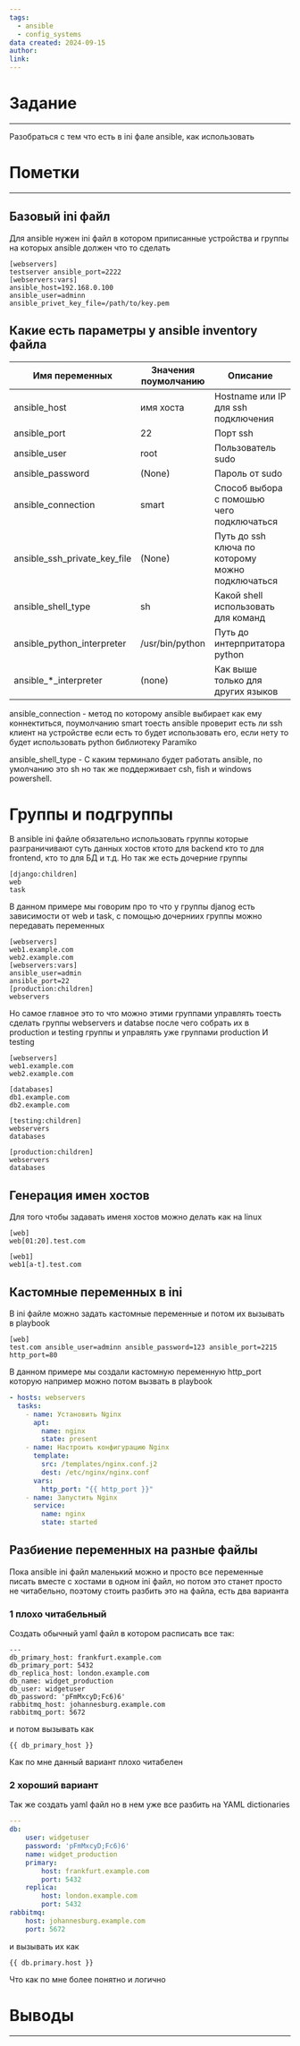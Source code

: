```yaml
---
tags:
  - ansible
  - config_systems
data created: 2024-09-15
author: 
link:
---
```

# Задание
----
Разобраться с тем что есть в ini фале ansible, как использовать

# Пометки 
---
## Базовый ini файл
Для ansible нужен ini файл в котором приписанные устройства и группы на которых ansible должен что то сделать 
```
[webservers]
testserver ansible_port=2222 
[webservers:vars]
ansible_host=192.168.0.100
ansible_user=adminn
ansible_privet_key_file=/path/to/key.pem
```

## Какие есть параметры у ansible inventory файла

| Имя переменных               | Значения поумолчанию | Описание                                         |
| ---------------------------- | -------------------- | ------------------------------------------------ |
| ansible_host                 | имя хоста            | Hostname или IP для ssh подключения              |
| ansible_port                 | 22                   | Порт ssh                                         |
| ansible_user                 | root                 | Пользователь sudo                                |
| ansible_password             | (None)               | Пароль от sudo                                   |
| ansible_connection           | smart                | Способ выбора с помошью чего подключаться        |
| ansible_ssh_private_key_file | (None)               | Путь до ssh ключа по которому можно подключаться |
| ansible_shell_type           | sh                   | Какой shell использовать для команд              |
| ansible_python_interpreter   | /usr/bin/python      | Путь до интерпритатора python                    |
| ansible_*_interpreter        | (none)               | Как выше только для других языков                |
ansible_connection - метод по которому ansible выбирает как ему коннектиться, поумолчанию smart тоесть ansible проверит есть ли ssh клиент на устройстве если есть то будет использовать его, если нету то будет использовать python библиотеку Paramiko

ansible_shell_type - С каким терминало будет работать ansible, по умолчанию это sh но так же поддерживает csh, fish и windows powershell.

# Группы и подгруппы
В ansible ini файле обязательно использовать группы которые разграничивают суть данных хостов ктото для backend кто то для frontend, кто то для БД и т.д.
Но так же есть дочерние группы 
```
[django:children]
web
task
```
В данном примере мы говорим про то что у группы djanog есть зависимости от web и task, с помощью дочерниих группы можно передавать переменных 
```
[webservers]
web1.example.com
web2.example.com
[webservers:vars]
ansible_user=admin
ansible_port=22 
[production:children]
webservers
```
Но самое главное это то что можно этими группами управлять тоесть сделать группы webservers и databse после чего собрать их в production и testing группы и управлять уже группами production И testing

```
[webservers] 
web1.example.com 
web2.example.com 

[databases] 
db1.example.com 
db2.example.com 

[testing:children] 
webservers 
databases

[production:children] 
webservers 
databases
```


## Генерация имен хостов
Для того чтобы задавать именя хостов можно делать как на linux 
```
[web]
web[01:20].test.com

[web1]
web1[a-t].test.com
```

## Кастомные переменных в ini
В ini файле можно задать кастомные переменные и потом их вызывать в playbook
```
[web]
test.com ansible_user=adminn ansible_password=123 ansible_port=2215 http_port=80 
```
В данном примере мы создали кастомную переменную http_port которую например можно потом вызвать в playbook
```yaml
- hosts: webservers
  tasks:
    - name: Установить Nginx
      apt:
        name: nginx
        state: present
    - name: Настроить конфигурацию Nginx
      template:
        src: /templates/nginx.conf.j2
        dest: /etc/nginx/nginx.conf
      vars:
        http_port: "{{ http_port }}"
    - name: Запустить Nginx
      service:
        name: nginx
        state: started
```

## Разбиение переменных на разные файлы 
Пока ansible ini файл маленький можно и просто все переменные писать вместе с хостами в одном ini файл, но потом это станет просто не читабельно, поэтому стоить разбить это на файла, есть два варианта
### 1 плохо читабельный
Создать обычный yaml файл в котором расписать все так:
```
---
db_primary_host: frankfurt.example.com
db_primary_port: 5432
db_replica_host: london.example.com
db_name: widget_production
db_user: widgetuser
db_password: 'pFmMxcyD;Fc6)6'
rabbitmq_host: johannesburg.example.com
rabbitmq_port: 5672
```
и потом вызывать как 
```
{{ db_primary_host }}
```
Как по мне данный вариант плохо читабелен 

### 2 хороший вариант 
Так же создать yaml файл но в нем уже все разбить на YAML dictionaries
```yaml
---
db:
	user: widgetuser
	password: 'pFmMxcyD;Fc6)6'
	name: widget_production
	primary:
		host: frankfurt.example.com
		port: 5432
	replica:
		host: london.example.com
		port: 5432
rabbitmq:
	host: johannesburg.example.com
	port: 5672
```
и вызывать их как 
```
{{ db.primary.host }}
```
Что как по мне более понятно и логично
# Выводы
---

